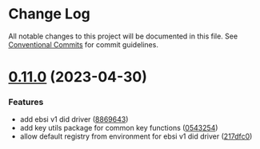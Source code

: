 # Change Log

All notable changes to this project will be documented in this file.
See [Conventional Commits](https://conventionalcommits.org) for commit guidelines.

# [0.11.0](https://github.com/Sphereon-OpenSource/ssi-sdk/compare/v0.10.2...v0.11.0) (2023-04-30)


### Features

* add ebsi v1 did driver ([8869643](https://github.com/Sphereon-OpenSource/ssi-sdk/commit/88696430b671d46127d3dcff41936cbcb1a66d4c))
* add key utils package for common key functions ([0543254](https://github.com/Sphereon-OpenSource/ssi-sdk/commit/0543254d14b4ba54adeeab944315db5ba6221d47))
* allow default registry from environment for ebsi v1 did driver ([217dfc0](https://github.com/Sphereon-OpenSource/ssi-sdk/commit/217dfc0d89a72229591be3313cb1e7f3eebb25ad))
